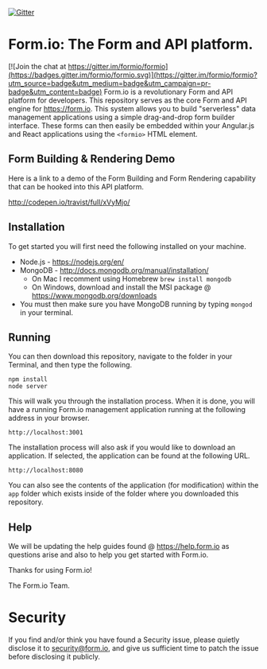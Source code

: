 [![Gitter](https://badges.gitter.im/formio/formio.svg)](https://gitter.im/formio/formio?utm_source=badge&utm_medium=badge&utm_campaign=pr-badge)

Form.io: The Form and API platform.
===============================

[![Join the chat at https://gitter.im/formio/formio](https://badges.gitter.im/formio/formio.svg)](https://gitter.im/formio/formio?utm_source=badge&utm_medium=badge&utm_campaign=pr-badge&utm_content=badge)
Form.io is a revolutionary Form and API platform for developers. This repository serves as the core Form and API engine
for https://form.io. This system allows you to build "serverless" data management applications using a simple drag-and-drop form builder interface. These forms can then easily be embedded within your Angular.js and React applications using the
```<formio>``` HTML element. 

Form Building & Rendering Demo
-------------------
Here is a link to a demo of the Form Building and Form Rendering capability that can be hooked into this API platform. 

http://codepen.io/travist/full/xVyMjo/

Installation
-------------------
To get started you will first need the following installed on your machine.

  - Node.js - https://nodejs.org/en/
  - MongoDB - http://docs.mongodb.org/manual/installation/
    - On Mac I recomment using Homebrew ```brew install mongodb```
    - On Windows, download and install the MSI package @ https://www.mongodb.org/downloads
  - You must then make sure you have MongoDB running by typing ```mongod``` in your terminal.

Running
-------------------
You can then download this repository, navigate to the folder in your Terminal, and then type the following.

```
npm install
node server
```

This will walk you through the installation process.  When it is done, you will have a running Form.io management
application running at the following address in your browser.

```
http://localhost:3001
```

The installation process will also ask if you would like to download an application. If selected, the application can be found at the following URL.

```
http://localhost:8080
```

You can also see the contents of the application (for modification) within the ```app``` folder which exists inside of the folder where you downloaded this repository.

Help
--------------------
We will be updating the help guides found @ https://help.form.io as questions arise and also to help you get started with Form.io.

Thanks for using Form.io!

The Form.io Team.

Security
=========
If you find and/or think you have found a Security issue, please quietly disclose it to security@form.io, and give us
sufficient time to patch the issue before disclosing it publicly.
